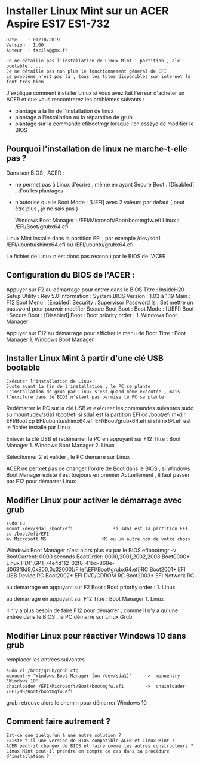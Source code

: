 # Installer Linux Mint sur un ACER Aspire ES17 ES1-732
	Date    : 01/10/2019
	Version : 1.00
	Auteur  : facila@gmx.fr
~~~
Je ne détaille pas l'installation de Linux Mint : partition , clé bootable , ... 
Je ne détaille pas non plus le fonctionnement général de EFI
Le problème n'est pas là , tous les tutos disponibles sur internet le font trés bien
~~~
J'explique comment installer Linux si vous avez fait l'erreur d'acheter un ACER et que vous rencontrerez les problèmes suivants :

- plantage à la fin de l'installation de linux
- plantage à l'installation ou la réparation de grub
- plantage sur la commande efibootmgr lorsque l'on essaye de modifier le BIOS

## Pourquoi l'installation de linux ne marche-t-elle pas ?
Dans son BIOS , ACER :
- ne permet pas à Linux d'écrire , même en ayant Secure Boot : [Disabled] , d'où les plantages
- n'autorise que le Boot Mode : [UEFI] avec 2 valeurs par défaut ( peut être plus , je ne sais pas )

	Windows Boot Manager 	: /EFI/Microsoft/Boot/bootmgfw.efi
	Linux					: /EFI/Boot/grubx64.efi

Linux Mint installe dans la partition EFI , par exemple /dev/sda1
	/EFI/ubuntu/shimx64.efi ou /EFI/ubuntu/grubx64.efi

Le fichier de Linux n'est donc pas reconnu par le BIOS de l'ACER

## Configuration du BIOS de l'ACER :
Appuyer sur F2 au démarrage pour entrer dans le BIOS
	Titre       : InsideH20 Setup Utility : Rev 5.0
	Information : System BIOS Version     : 1.03 à 1.19
	Main        : F12 Boot Menu           : [Enabled]
	Security    : Supervisor Password Is  : Set	mettre un password pour pouvoir modifier Secure Boot
	Boot        : Boot Mode               : [UEFI]
	Boot        : Secure Boot             : [Disabled]
	Boot        : Boot priority order     : 1. Windows Boot Manager

Appuyer sur F12 au démarrage pour afficher le menu de Boot
	Titre : Boot Manager
	1. Windows Boot Manager
	
## Installer Linux Mint à partir d'une clé USB bootable
~~~
Exécuter l'installation de Linux
Juste avant la fin de l'installation , le PC se plante
L'installation de grub par Linux s'est quand même exécutée , mais l'écriture dans le BIOS n'étant pas permise le PC se plante
~~~
Redémarrer le PC sur la clé USB et exécuter les commandes suivantes
	sudo su
	mount /dev/sda1 /boot/efi				si sda1 est la partition EFI
	cd /boot/efi
	mkdir EFI/Boot
	cp EFI/ubuntu/shimx64.efi EFI/Boot/grubx64.efi		si shimx64.efi est le fichier installé par Linux
	
Enlever la clé USB et redémarrer le PC en appuyant sur F12
	Titre : Boot Manager
	1. Windows Boot Manager
	2. Linux

Sélectionner 2 et valider , le PC démarre sur Linux

ACER ne permet pas de changer l'ordre de Boot dans le BIOS , si Windows Boot Manager existe il est toujours en premier 
Actuellement , il faut passer par F12 pour démarrer Linux

## Modifier Linux pour activer le démarrage avec grub
	sudo su
	mount /dev/sda1 /boot/efi				si sda1 est la partition EFI
	cd /boot/efi/EFI
	mv Microsoft MS						MS ou un autre nom de votre choix

Windows Boot Manager n'est alors plus vu par le BIOS
	efibootmgr -v
	BootCurrent: 0000 seconds
	BootOrder: 0000,2001,2002,2003
	Boot0000\* Linux HD(1,GPT,74e4d112-02f8-41bc-868e-d063f8d9,0x800,0x32000)/File(\EFI\Boot\grubx64.efi)RC
	Boot2001\* EFI USB Device	RC
	Boot2002\* EFI DVD/CDROM	RC
	Boot2003\* EFI Network	 RC

au démarrage en appuyant sur F2
	Boot        : Boot priority order     : 1. Linux

au démarrage en appuyant sur F12
	Titre : Boot Manager
	1. Linux
	
Il n'y a plus besoin de faire F12 pour démarrer , comme il n'y a qu'une entrée dans le BIOS , le PC démarre sur Linux Grub	

## Modifier Linux pour réactiver Windows 10 dans grub

remplacer les entrées suivantes

	sudo vi /boot/grub/grub.cfg
	menuentry 'Windows Boot Manager (on /dev/sda1)' 	->	menuentry 'Windows 10'
	chainloader /EFI/Microsoft/Boot/bootmgfw.efi		->	chainloader /EFI/MS/Boot/bootmgfw.efi

grub retrouve alors le chemin pour démarrer Windows 10

## Comment faire autrement ?
~~~
Est-ce que quelqu'un à une autre solution ?
Existe-t-il une version de BIOS compatible ACER et Linux Mint ?
ACER peut-il changer de BIOS et faire comme les autres constructeurs ?
Linux Mint peut-il prendre en compte ce cas dans sa procédure d'installation ?
~~~
